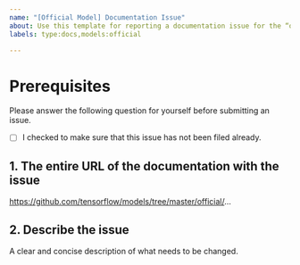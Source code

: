 ```yaml
---
name: "[Official Model] Documentation Issue"
about: Use this template for reporting a documentation issue for the “official” directory
labels: type:docs,models:official

---
```


# Prerequisites

Please answer the following question for yourself before submitting an issue.

- [ ] I checked to make sure that this issue has not been filed already.

## 1. The entire URL of the documentation with the issue

https://github.com/tensorflow/models/tree/master/official/...

## 2. Describe the issue

A clear and concise description of what needs to be changed.
